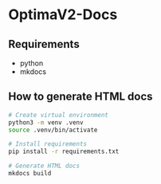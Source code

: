 OptimaV2-Docs
=============

## Requirements
- python
- mkdocs

## How to generate HTML docs
``` bash
# Create virtual environment
python3 -m venv .venv
source .venv/bin/activate

# Install requirements
pip install -r requirements.txt

# Generate HTML docs
mkdocs build
```
